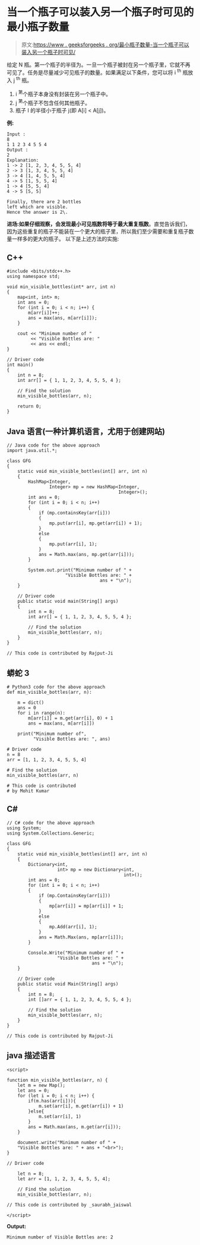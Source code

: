 # 当一个瓶子可以装入另一个瓶子时可见的最小瓶子数量

> 原文:[https://www . geeksforgeeks . org/最小瓶子数量-当一个瓶子可以装入另一个瓶子时可见/](https://www.geeksforgeeks.org/minimum-number-of-bottles-visible-when-a-bottle-can-be-enclosed-inside-another-bottle/)

给定 N 瓶。第一个瓶子的半径为。一旦一个瓶子被封在另一个瓶子里，它就不再可见了。任务是尽量减少可见瓶子的数量。如果满足以下条件，您可以将 i <sup>th</sup> 瓶放入 j <sup>th</sup> 瓶。

1.  i <sup>第</sup>个瓶子本身没有封装在另一个瓶子中。
2.  j <sup>第</sup>个瓶子不包含任何其他瓶子。
3.  瓶子 I 的半径小于瓶子 j(即 A[i] < A[j])。

**例:**

```
Input :
8
1 1 2 3 4 5 5 4  
Output :
2
Explanation:
1 -> 2 [1, 2, 3, 4, 5, 5, 4]
2 -> 3 [1, 3, 4, 5, 5, 4]
3 -> 4 [1, 4, 5, 5, 4]
4 -> 5 [1, 5, 5, 4]
1 -> 4 [5, 5, 4]
4 -> 5 [5, 5]

Finally, there are 2 bottles
left which are visible. 
Hence the answer is 2\. 
```

**进场:**如果仔细观察，会发现最小可见瓶数将等于**最大重复瓶数**。直觉告诉我们，因为这些重复的瓶子不能装在一个更大的瓶子里，所以我们至少需要和重复瓶子数量一样多的更大的瓶子。
以下是上述方法的实施:

## C++

```
#include <bits/stdc++.h>
using namespace std;

void min_visible_bottles(int* arr, int n)
{
    map<int, int> m;
    int ans = 0;
    for (int i = 0; i < n; i++) {
        m[arr[i]]++;
        ans = max(ans, m[arr[i]]);
    }

    cout << "Minimum number of "
         << "Visible Bottles are: "
         << ans << endl;
}

// Driver code
int main()
{
    int n = 8;
    int arr[] = { 1, 1, 2, 3, 4, 5, 5, 4 };

    // Find the solution
    min_visible_bottles(arr, n);

    return 0;
}
```

## Java 语言(一种计算机语言，尤用于创建网站)

```
// Java code for the above approach
import java.util.*;

class GFG
{
    static void min_visible_bottles(int[] arr, int n)
    {
        HashMap<Integer,
                Integer> mp = new HashMap<Integer,
                                          Integer>();
        int ans = 0;
        for (int i = 0; i < n; i++)
        {
            if (mp.containsKey(arr[i]))
            {
                mp.put(arr[i], mp.get(arr[i]) + 1);
            }
            else
            {
                mp.put(arr[i], 1);
            }
            ans = Math.max(ans, mp.get(arr[i]));
        }

        System.out.print("Minimum number of " +
                      "Visible Bottles are: " +
                                   ans + "\n");
    }

    // Driver code
    public static void main(String[] args)
    {
        int n = 8;
        int arr[] = { 1, 1, 2, 3, 4, 5, 5, 4 };

        // Find the solution
        min_visible_bottles(arr, n);
    }
}

// This code is contributed by Rajput-Ji
```

## 蟒蛇 3

```
# Python3 code for the above approach
def min_visible_bottles(arr, n):

    m = dict()
    ans = 0
    for i in range(n):
        m[arr[i]] = m.get(arr[i], 0) + 1
        ans = max(ans, m[arr[i]])

    print("Minimum number of",
          "Visible Bottles are: ", ans)

# Driver code
n = 8
arr = [1, 1, 2, 3, 4, 5, 5, 4]

# Find the solution
min_visible_bottles(arr, n)

# This code is contributed
# by Mohit Kumar
```

## C#

```
// C# code for the above approach
using System;
using System.Collections.Generic;

class GFG
{
    static void min_visible_bottles(int[] arr, int n)
    {
        Dictionary<int,
                   int> mp = new Dictionary<int,
                                            int>();
        int ans = 0;
        for (int i = 0; i < n; i++)
        {
            if (mp.ContainsKey(arr[i]))
            {
                mp[arr[i]] = mp[arr[i]] + 1;
            }
            else
            {
                mp.Add(arr[i], 1);
            }
            ans = Math.Max(ans, mp[arr[i]]);
        }

        Console.Write("Minimum number of " +
                   "Visible Bottles are: " +
                                ans + "\n");
    }

    // Driver code
    public static void Main(String[] args)
    {
        int n = 8;
        int []arr = { 1, 1, 2, 3, 4, 5, 5, 4 };

        // Find the solution
        min_visible_bottles(arr, n);
    }
}

// This code is contributed by Rajput-Ji
```

## java 描述语言

```
<script>

function min_visible_bottles(arr, n) {
    let m = new Map();
    let ans = 0;
    for (let i = 0; i < n; i++) {
        if(m.has(arr[i])){
            m.set(arr[i], m.get(arr[i]) + 1)
        }else{
            m.set(arr[i], 1)
        }
        ans = Math.max(ans, m.get(arr[i]));
    }

    document.write("Minimum number of " +
    "Visible Bottles are: " + ans + "<br>");
}

// Driver code

    let n = 8;
    let arr = [1, 1, 2, 3, 4, 5, 5, 4];

    // Find the solution
    min_visible_bottles(arr, n);

// This code is contributed by _saurabh_jaiswal

</script>
```

**Output:** 

```
Minimum number of Visible Bottles are: 2
```